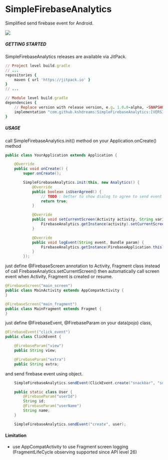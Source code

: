 # SimpleFirebaseAnalytics
Simplified send firebase event for Android.

[![](https://jitpack.io/v/kshdreams/SimpleFirebaseAnalytics.svg)](https://jitpack.io/#kshdreams/SimpleFirebaseAnalytics)

##### GETTING STARTED
SimpleFirebaseAnalytics releases are available via JitPack.
```ruby
// Project level build.gradle
// ...
repositories {
    maven { url 'https://jitpack.io' }
}
// ...

// Module level build.gradle
dependencies {
    // Replace version with release version, e.g. 1.0.0-alpha, -SNAPSHOT
    implementation "com.github.kshdreams:SimpleFirebaseAnalytics:[VERSION]"
}
```


##### USAGE
call SimpleFirebaseAnalytics.init() method on your Application.onCreate() method
```Java
public class YourApplication extends Application {

    @Override
    public void onCreate() {
        super.onCreate();

        SimpleFirebaseAnalytics.init(this, new Analytics() {
            @Override
            public boolean isUserAgreed() {
                // TODO : better to show dialog to agree to send event log
                return true;
            }

            @Override
            public void setCurrentScreen(Activity activity, String var1, String var2) {
                FirebaseAnalytics.getInstance(activity).setCurrentScreen(activity, var1, var2);
            }

            @Override
            public void logEvent(String event, Bundle param) {
                FirebaseAnalytics.getInstance(FirebaseApplication.this).logEvent(event, param);
            }
        });
```

just define @FirebaseScreen annotation to Activity, Fragment class instead of call FirebaseAnalytics.setCurrentScreen()
then automatically call screen event when Activity, Fragment is created or resume.

```Java
@FirebaseScreen("main_screen")
public class MainActivity extends AppCompatActivity {
}

@FirebaseScreen("main_fragment")
public class MainFragment extends Fragmet {
}
```


just define @FirebaseEvent, @FirebaseParam on your data(pojo) class,
```Java
@FirebaseEvent("click_event")
public class ClickEvent {

    @FirebaseParam("view")
    public String view;

    @FirebaseParam("extra")
    public String extra;
```

and send firebase event using object.
```Java
    SimpleFirebaseAnalytics.sendEvent(ClickEvent.create("snackbar", "some extra here"));
```


```Java
    public static class User {
        @FirebaseParam("userId")
        String id;
        @FirebaseParam("userName")
        String name;
    }

    SimpleFirebaseAnalytics.sendEvent("create", user);
```


#### Limitation
- use AppCompatActivity to use Fragment screen logging (FragmentLifeCycle observing supported since API level 26)